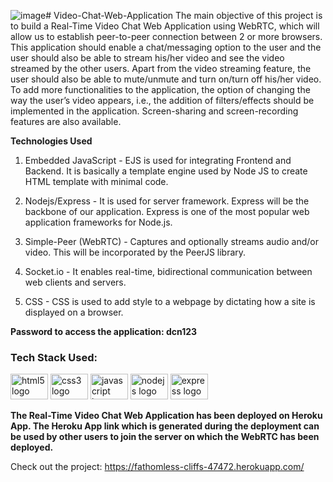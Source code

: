 ![image](https://github.com/pree251/Video-Chat-Web-Application/assets/68124103/db862855-60e6-4b1c-8237-8cc1cd587b74)# Video-Chat-Web-Application
The main objective of this project is to build a Real-Time Video Chat Web Application using WebRTC, which will allow us to establish peer-to-peer connection between 2 or more browsers. This application should enable a chat/messaging option to the user and the user should also be able to stream his/her video and see the video streamed by the other users. Apart from the video streaming feature, the user should also be able to mute/unmute and turn on/turn off his/her video. To add more functionalities to the application, the option of changing the way the user’s video appears, i.e., the addition of filters/effects should be implemented in the application. Screen-sharing and screen-recording features are also available. 

**Technologies Used**

1.	Embedded JavaScript - EJS is used for integrating Frontend and Backend. It is basically a template engine used by Node JS to create HTML template with minimal code.

2.	Nodejs/Express - It is used for server framework. Express will be the backbone of our application. Express is one of the most popular web application frameworks for Node.js.

3.	Simple-Peer (WebRTC) - Captures and optionally streams audio and/or video. This will be incorporated by the PeerJS library. 

4.	Socket.io - It enables real-time, bidirectional communication between web clients and servers. 

5.	CSS - CSS is used to add style to a webpage by dictating how a site is displayed on a browser.

**Password to access the application:
dcn123**

### Tech Stack Used:
<img src="https://cdn.jsdelivr.net/gh/devicons/devicon/icons/html5/html5-original.svg" height="41" width="60" alt="html5 logo"  />
<img src="https://cdn.jsdelivr.net/gh/devicons/devicon/icons/css3/css3-original.svg" height="41" width="60" alt="css3 logo"  />
<img src="https://cdn.jsdelivr.net/gh/devicons/devicon/icons/javascript/javascript-original.svg" height="41" width="60" alt="javascript logo"  />
<img src="https://cdn.jsdelivr.net/gh/devicons/devicon/icons/nodejs/nodejs-original.svg" height="41" width="60" alt="nodejs logo"  />
<img src="https://cdn.jsdelivr.net/gh/devicons/devicon/icons/express/express-original.svg" height="41" width="60" alt="express logo"  />


**The Real-Time Video Chat Web Application has been deployed on Heroku App. The Heroku App link which is generated during the deployment can be used by other users to join the server on which the WebRTC has been deployed.**

Check out the project:
https://fathomless-cliffs-47472.herokuapp.com/
